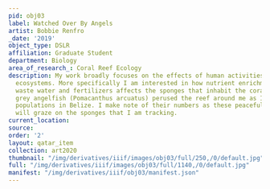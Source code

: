 ```yaml
---
pid: obj03
label: Watched Over By Angels
artist: Bobbie Renfro
_date: '2019'
object_type: DSLR
affiliation: Graduate Student
department: Biology
area_of_research_: Coral Reef Ecology
description: My work broadly focuses on the effects of human activities on coral reef
  ecosystems. More specifically I am interested in how nutrient enrichment from mismanaged
  waste water and fertilizers affects the sponges that inhabit the coral reef. These
  grey angelfish (Pomacanthus arcuatus) perused the reef around me as I assessed sponge
  populations in Belize. I make note of their numbers as these peaceful wanderers
  will graze on the sponges that I am tracking.
current_location: 
source: 
order: '2'
layout: qatar_item
collection: art2020
thumbnail: "/img/derivatives/iiif/images/obj03/full/250,/0/default.jpg"
full: "/img/derivatives/iiif/images/obj03/full/1140,/0/default.jpg"
manifest: "/img/derivatives/iiif/obj03/manifest.json"
---
```

